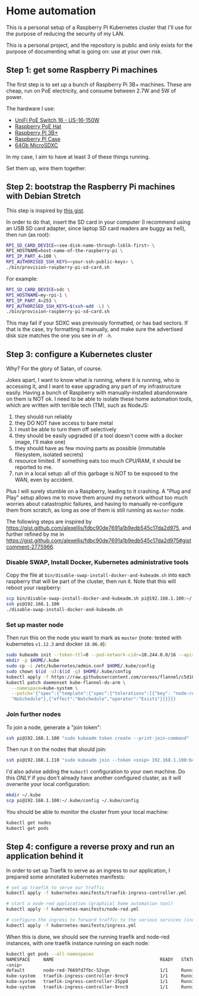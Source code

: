 # Home automation

This is a personal setup of a Raspberry PI Kubernetes cluster that I'll use
for the purpose of reducing the security of my LAN.

This is a personal project, and the repository is public and only exists for the
purpose of documenting what is going on: use at your own risk.

## Step 1: get some Raspberry Pi machines

The first step is to set up a bunch of Raspberry Pi 3B+ machines.
These are cheap, run on PoE electricity, and consume between 2.7W
and 5W of power.

The hardware I use:

 * [UniFi PoE Switch 16 - US-16-150W](https://www.ubnt.com/unifi-switching/unifi-switch-16-150w/)
 * [Raspberry PoE Hat](https://www.welectron.com/Raspberry-Pi-PoE-HAT_3)
 * [Raspberry PI 3B+](https://www.welectron.com/Raspberry-Pi-3-Model-B-Made-in-UK)
 * [Raspberry PI Case](https://www.welectron.com/Raspberry-Pi-Official-Case-Gray-Black)
 * [64Gb MicroSDXC](https://www.welectron.com/SanDisk-Ultra-64-GB-A1-UHS-I-Class-10-microSD_1)

In my case, I aim to have at least 3 of these things running.

Set them up, wire them together.

## Step 2: bootstrap the Raspberry Pi machines with Debian Stretch

This step is inspired by [this gist](https://gist.github.com/alexellis/a7b6c8499d9e598a285669596e9cdfa2).

In order to do that, insert the SD card in your computer (I recommend using
an USB SD card adapter, since laptop SD card readers are buggy as hell), then run (as root):

```sh
RPI_SD_CARD_DEVICE=<see-disk-name-through-lsblk-first> \
RPI_HOSTNAME=host-name-of-the-raspberry-pi \
RPI_IP_PART_4=100 \
RPI_AUTHORISED_SSH_KEYS=<your-ssh-public-keys> \
./bin/provision-raspberry-pi-sd-card.sh
```

For example:

```sh
RPI_SD_CARD_DEVICE=sdc \
RPI_HOSTNAME=my-rpi-1 \
RPI_IP_PART_4=253 \
RPI_AUTHORISED_SSH_KEYS=$(ssh-add -L) \
./bin/provision-raspberry-pi-sd-card.sh
```

This may fail if your SDXC was previously formatted, or has bad sectors. If that is
the case, try formatting it manually, and make sure the advertised disk size matches
the one you see in `df -h`.

## Step 3: configure a Kubernetes cluster

Why? For the glory of Satan, of course.

Jokes apart, I want to know what is running, where it is running, who is accessing it,
and I want to ease upgrading any part of my infrastructure easily. Having a bunch of
Raspberry with manually-installed abandonware on them is NOT ok. I need to be able
to isolate these home automation tools, which are written with terrible tech (TM), such
as NodeJS:

 1. they should run reliably
 2. they DO NOT have access to bare metal
 3. I must be able to turn them off selectively
 4. they should be easily upgraded (if a tool doesn't come with a docker image, I'll make one)
 5. they should have as few moving parts as possible (immutable filesystem, isolated secrets)
 6. resource limited. If something eats too much CPU/RAM, it should be reported to me.
 7. run in a local setup: all of this garbage is NOT to be exposed to the WAN, even by accident.

Plus I will surely stumble on a Raspberry, leading to it crashing. A "Plug and Play" setup
allows me to move them around my network without too much worries about catastrophic failures,
and having to manually re-configure them from scratch, as long as one of them is still running
as `master` node.

The following steps are inspired by https://gist.github.com/alexellis/fdbc90de7691a1b9edb545c17da2d975,
and further refined by me in https://gist.github.com/alexellis/fdbc90de7691a1b9edb545c17da2d975#gistcomment-2775966.

### Disable SWAP, Install Docker, Kubernetes administrative tools

Copy the file at `bin/disable-swap-install-docker-and-kubeadm.sh` into each raspberry that will be part of the cluster,
then run it. Note that this will reboot your raspberry:

```sh
scp bin/disable-swap-install-docker-and-kubeadm.sh pi@192.168.1.100:~/
ssh pi@192.168.1.100
./disable-swap-install-docker-and-kubeadm.sh
```

### Set up master node

Then run this on the node you want to mark as `master` (note: tested with kubernetes `v1.12.3` and docker `18.06.0`):

```sh
sudo kubeadm init --token-ttl=0 --pod-network-cidr=10.244.0.0/16 --apiserver-advertise-address=192.168.1.100
mkdir -p $HOME/.kube
sudo cp -i /etc/kubernetes/admin.conf $HOME/.kube/config
sudo chown $(id -u):$(id -g) $HOME/.kube/config
kubectl apply -f https://raw.githubusercontent.com/coreos/flannel/c5d10c8/Documentation/kube-flannel.yml
kubectl patch daemonset kube-flannel-ds-arm \
  --namespace=kube-system \
  --patch='{"spec":{"template":{"spec":{"tolerations":[{"key": "node-role.kubernetes.io/master", "operator": "Exists", "effect":
  "NoSchedule"},{"effect":"NoSchedule","operator":"Exists"}]}}}}
```

### Join further nodes

To join a node, generate a "join token":

```sh
ssh pi@192.168.1.100 "sudo kubeadm token create --print-join-command"
```

Then run it on the nodes that should join:

```sh
ssh pi@192.168.1.110 "sudo kubeadm join --token <snip> 192.168.1.100:6443 --discovery-token-ca-cert-hash sha256:<snip>"
```

I'd also advise adding the `kubectl` configuration to your own machine. Do this *ONLY* if you
don't already have another configured cluster, as it will overwrite your local configuration:

```sh
mkdir ~/.kube
scp pi@192.168.1.100:~/.kube/config ~/.kube/config
```

You should be able to monitor the cluster from your local machine:

```sh
kubectl get nodes
kubectl get pods
```

## Step 4: configure a reverse proxy and run an application behind it

In order to set up Traefik to serve as an ingress to our application,
I prepared some annotated kubernetes manifests:

```sh
# set up traefik to serve our traffic
kubectl apply -f kubernetes-manifests/traefik-ingress-controller.yml

# start a node-red application (graphical home automation tool)
kubectl apply -f kubernetes-manifests/node-red.yml

# configure the ingress to forward traffic to the various services (including node-red)
kubectl apply -f kubernetes-manifests/ingress.yml
```

When this is done, we should see the running traefik and node-red instances,
with one traefik instance running on each node:

```sh
kubectl get pods --all-namespaces
NAMESPACE     NAME                                        READY   STATUS             RESTARTS   AGE    IP              NODE                NOMINATED NODE
<snip>
default       node-red-7669fd7fbc-52vgn                   1/1     Running            0          18h    10.244.1.23     ocramius-k8s-pi-2   <none>
kube-system   traefik-ingress-controller-9rnc9            1/1     Running            0          115m   10.244.0.4      ocramius-k8s-pi-1   <none>
kube-system   traefik-ingress-controller-25pp8            1/1     Running            0          169m   10.244.1.24     ocramius-k8s-pi-2   <none>
kube-system   traefik-ingress-controller-9rnc9            1/1     Running            0          115m   10.244.2.20     ocramius-k8s-pi-3   <none>
```
